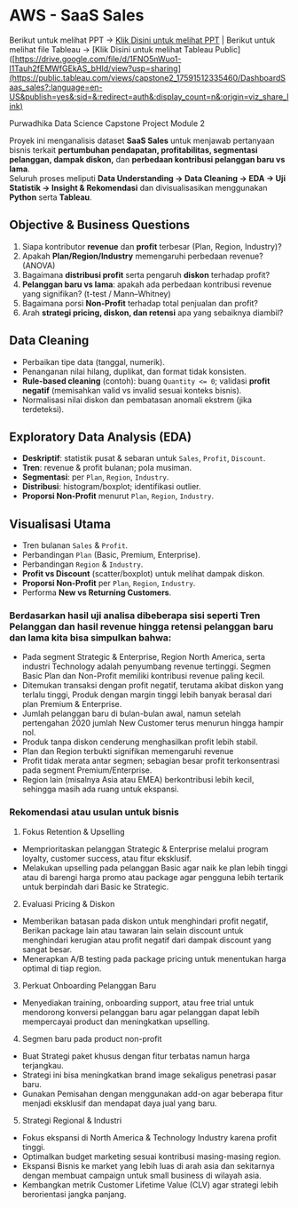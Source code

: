 # AWS - SaaS Sales

Berikut untuk melihat PPT -> [Klik Disini untuk melihat PPT](https://drive.google.com/file/d/1FNO5nWuo1-l1Tauh2fEMWfGEkAS_bHId/view?usp=sharing) |
Berikut untuk melihat file Tableau -> [Klik Disini untuk melihat Tableau Public]([https://drive.google.com/file/d/1FNO5nWuo1-l1Tauh2fEMWfGEkAS_bHId/view?usp=sharing](https://public.tableau.com/views/capstone2_17591512335460/DashboardSaas_sales?:language=en-US&publish=yes&:sid=&:redirect=auth&:display_count=n&:origin=viz_share_link)


Purwadhika Data Science Capstone Project Module 2

Proyek ini menganalisis dataset **SaaS Sales** untuk menjawab pertanyaan bisnis terkait **pertumbuhan pendapatan, profitabilitas, segmentasi pelanggan, dampak diskon,** dan **perbedaan kontribusi pelanggan baru vs lama**.  
Seluruh proses meliputi **Data Understanding → Data Cleaning → EDA → Uji Statistik → Insight & Rekomendasi** dan divisualisasikan menggunakan **Python** serta **Tableau**.

## Objective & Business Questions

1. Siapa kontributor **revenue** dan **profit** terbesar (Plan, Region, Industry)?  
2. Apakah **Plan/Region/Industry** memengaruhi perbedaan revenue? (ANOVA)  
3. Bagaimana **distribusi profit** serta pengaruh **diskon** terhadap profit?  
4. **Pelanggan baru vs lama**: apakah ada perbedaan kontribusi revenue yang signifikan? (t-test / Mann–Whitney)  
5. Bagaimana porsi **Non‑Profit** terhadap total penjualan dan profit?  
6. Arah **strategi pricing, diskon, dan retensi** apa yang sebaiknya diambil?

## Data Cleaning

- Perbaikan tipe data (tanggal, numerik).  
- Penanganan nilai hilang, duplikat, dan format tidak konsisten.  
- **Rule-based cleaning** (contoh): buang `Quantity <= 0`; validasi **profit negatif** (memisahkan valid vs invalid sesuai konteks bisnis).  
- Normalisasi nilai diskon dan pembatasan anomali ekstrem (jika terdeteksi).

## Exploratory Data Analysis (EDA)

- **Deskriptif**: statistik pusat & sebaran untuk `Sales`, `Profit`, `Discount`.  
- **Tren**: revenue & profit bulanan; pola musiman.  
- **Segmentasi**: per `Plan`, `Region`, `Industry`.  
- **Distribusi**: histogram/boxplot; identifikasi outlier.
- **Proporsi Non‑Profit** menurut `Plan`, `Region`, `Industry`.

## Visualisasi Utama

- Tren bulanan `Sales` & `Profit`.  
- Perbandingan `Plan` (Basic, Premium, Enterprise).  
- Perbandingan `Region` & `Industry`.  
- **Profit vs Discount** (scatter/boxplot) untuk melihat dampak diskon.  
- **Proporsi Non‑Profit** per `Plan`, `Region`, `Industry`.  
- Performa **New vs Returning Customers**.

### Berdasarkan hasil uji analisa dibeberapa sisi seperti Tren Pelanggan dan hasil revenue hingga retensi pelanggan baru dan lama kita bisa simpulkan bahwa: 

- Pada segment Strategic & Enterprise, Region North America, serta industri Technology adalah penyumbang revenue tertinggi. Segmen Basic Plan dan Non-Profit memiliki kontribusi revenue paling kecil.
- Ditemukan transaksi dengan profit negatif, terutama akibat diskon yang terlalu tinggi, Produk dengan margin tinggi lebih banyak berasal dari plan Premium & Enterprise.
- Jumlah pelanggan baru di bulan-bulan awal, namun setelah pertengahan 2020 jumlah New Customer terus menurun hingga hampir nol.
- Produk tanpa diskon cenderung menghasilkan profit lebih stabil.
- Plan dan Region terbukti signifikan memengaruhi revenue
- Profit tidak merata antar segmen; sebagian besar profit terkonsentrasi pada segment Premium/Enterprise.
- Region lain (misalnya Asia atau EMEA) berkontribusi lebih kecil, sehingga masih ada ruang untuk ekspansi.

### Rekomendasi atau usulan untuk bisnis

1. Fokus Retention & Upselling

- Memprioritaskan pelanggan Strategic & Enterprise melalui program loyalty, customer success, atau fitur eksklusif.
- Melakukan upselling pada pelanggan Basic agar naik ke plan lebih tinggi atau di barengi harga promo atau package agar pengguna lebih tertarik untuk berpindah dari Basic ke Strategic.

2. Evaluasi Pricing & Diskon
- Memberikan batasan pada diskon untuk menghindari profit negatif, Berikan package lain atau tawaran lain selain discount untuk menghindari kerugian atau profit negatif dari dampak discount yang sangat besar.
- Menerapkan A/B testing pada package pricing untuk menentukan harga optimal di tiap region.

3. Perkuat Onboarding Pelanggan Baru
- Menyediakan training, onboarding support, atau free trial untuk mendorong konversi pelanggan baru agar pelanggan dapat lebih mempercayai product dan meningkatkan upselling.

4. Segmen baru pada product non-profit
- Buat Strategi paket khusus dengan fitur terbatas namun harga terjangkau.
- Strategi ini bisa meningkatkan brand image sekaligus penetrasi pasar baru.
- Gunakan Pemisahan dengan menggunakan add-on agar beberapa fitur menjadi eksklusif dan mendapat daya jual yang baru.

5. Strategi Regional & Industri
- Fokus ekspansi di North America & Technology Industry karena profit tinggi.
- Optimalkan budget marketing sesuai kontribusi masing-masing region.
- Ekspansi Bisnis ke market yang lebih luas di arah asia dan sekitarnya dengan membuat campaign untuk small business di wilayah asia.
- Kembangkan metrik Customer Lifetime Value (CLV) agar strategi lebih berorientasi jangka panjang.


